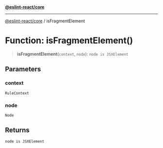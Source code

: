 [**@eslint-react/core**](../README.md)

***

[@eslint-react/core](../README.md) / isFragmentElement

# Function: isFragmentElement()

> **isFragmentElement**(`context`, `node`): `node is JSXElement`

## Parameters

### context

`RuleContext`

### node

`Node`

## Returns

`node is JSXElement`

